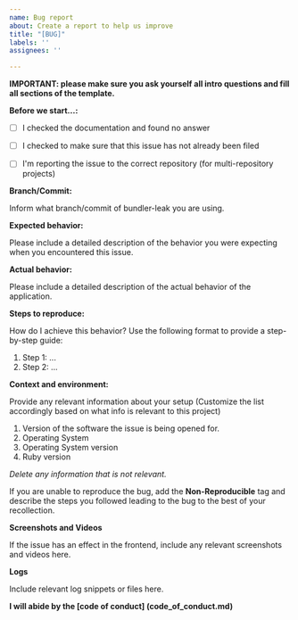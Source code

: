```yaml
---
name: Bug report
about: Create a report to help us improve
title: "[BUG]"
labels: ''
assignees: ''

---
```


**IMPORTANT: please make sure you ask yourself all intro questions and fill all sections of the template.**

**Before we start...:**

- [ ] I checked the documentation and found no answer
- [ ] I checked to make sure that this issue has not already been filed
- [ ] I'm reporting the issue to the correct repository (for multi-repository projects)


**Branch/Commit:**

Inform what branch/commit of bundler-leak you are using.

**Expected behavior:**

Please include a detailed description of the behavior you were expecting when you encountered this issue.

**Actual behavior:**

Please include a detailed description of the actual behavior of the application.

**Steps to reproduce:**

How do I achieve this behavior? Use the following format to provide a step-by-step guide:

1. Step 1: ...
2. Step 2: ...

**Context and environment:**

Provide any relevant information about your setup (Customize the list accordingly based on what info is relevant to this project)

1. Version of the software the issue is being opened for.
2. Operating System
3. Operating System version
4. Ruby version

_Delete any information that is not relevant._

If you are unable to reproduce the bug, add the **Non-Reproducible** tag and describe the steps you followed leading to the bug to the best of your recollection.

**Screenshots and Videos**

If the issue has an effect in the frontend, include any relevant screenshots and videos here.

**Logs**

Include relevant log snippets or files here.

**I will abide by the [code of conduct] (code_of_conduct.md)**

